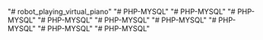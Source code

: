 "# robot_playing_virtual_piano" 
"# PHP-MYSQL" 
"# PHP-MYSQL" 
"# PHP-MYSQL" 
"# PHP-MYSQL" 
"# PHP-MYSQL" 
"# PHP-MYSQL" 
"# PHP-MYSQL" 
"# PHP-MYSQL" 
"# PHP-MYSQL" 

